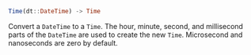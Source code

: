 ```julia
Time(dt::DateTime) -> Time
```

Convert a `DateTime` to a `Time`. The hour, minute, second, and millisecond parts of the `DateTime` are used to create the new `Time`. Microsecond and nanoseconds are zero by default.
